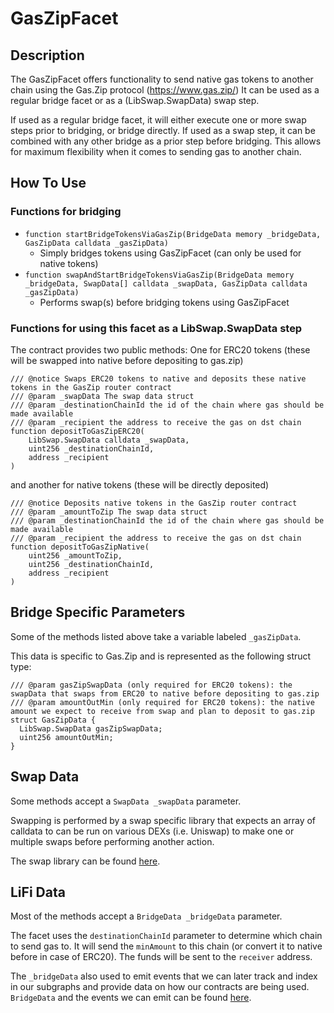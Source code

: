 # GasZipFacet

## Description

The GasZipFacet offers functionality to send native gas tokens to another chain using the Gas.Zip protocol (https://www.gas.zip/)
It can be used as a regular bridge facet or as a (LibSwap.SwapData) swap step.

If used as a regular bridge facet, it will either execute one or more swap steps prior to bridging, or bridge directly.
If used as a swap step, it can be combined with any other bridge as a prior step before bridging.
This allows for maximum flexibility when it comes to sending gas to another chain.

## How To Use

### Functions for bridging

- `function startBridgeTokensViaGasZip(BridgeData memory _bridgeData, GasZipData calldata _gasZipData)`
  - Simply bridges tokens using GasZipFacet (can only be used for native tokens)
- `function swapAndStartBridgeTokensViaGasZip(BridgeData memory _bridgeData, SwapData[] calldata _swapData, GasZipData calldata _gasZipData)`
  - Performs swap(s) before bridging tokens using GasZipFacet

### Functions for using this facet as a LibSwap.SwapData step

The contract provides two public methods:
One for ERC20 tokens (these will be swapped into native before depositing to gas.zip)

```solidity
/// @notice Swaps ERC20 tokens to native and deposits these native tokens in the GasZip router contract
/// @param _swapData The swap data struct
/// @param _destinationChainId the id of the chain where gas should be made available
/// @param _recipient the address to receive the gas on dst chain
function depositToGasZipERC20(
    LibSwap.SwapData calldata _swapData,
    uint256 _destinationChainId,
    address _recipient
)
```

and another for native tokens (these will be directly deposited)

```solidity
/// @notice Deposits native tokens in the GasZip router contract
/// @param _amountToZip The swap data struct
/// @param _destinationChainId the id of the chain where gas should be made available
/// @param _recipient the address to receive the gas on dst chain
function depositToGasZipNative(
    uint256 _amountToZip,
    uint256 _destinationChainId,
    address _recipient
)
```

## Bridge Specific Parameters

Some of the methods listed above take a variable labeled `_gasZipData`.

This data is specific to Gas.Zip and is represented as the following struct type:

```solidity
/// @param gasZipSwapData (only required for ERC20 tokens): the swapData that swaps from ERC20 to native before depositing to gas.zip
/// @param amountOutMin (only required for ERC20 tokens): the native amount we expect to receive from swap and plan to deposit to gas.zip
struct GasZipData {
  LibSwap.SwapData gasZipSwapData;
  uint256 amountOutMin;
}
```

## Swap Data

Some methods accept a `SwapData _swapData` parameter.

Swapping is performed by a swap specific library that expects an array of calldata to can be run on various DEXs (i.e. Uniswap) to make one or multiple swaps before performing another action.

The swap library can be found [here](../src/Libraries/LibSwap.sol).

## LiFi Data

Most of the methods accept a `BridgeData _bridgeData` parameter.

The facet uses the `destinationChainId` parameter to determine which chain to send gas to.
It will send the `minAmount` to this chain (or convert it to native before in case of ERC20).
The funds will be sent to the `receiver` address.

The `_bridgeData` also used to emit events that we can later track and index in our subgraphs and provide data on how our contracts are being used. `BridgeData` and the events we can emit can be found [here](../src/Interfaces/ILiFi.sol).
